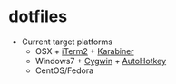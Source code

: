 # dotfiles

- Current target platforms
  - OSX + [iTerm2](https://www.iterm2.com) + [Karabiner](https://pqrs.org/osx/karabiner/index.html.en)
  - Windows7 + [Cygwin](https://www.cygwin.com) + [AutoHotkey](http://www.autohotkey.com)
  - CentOS/Fedora
